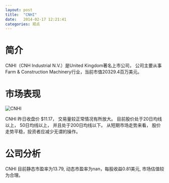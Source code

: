 ```yaml
---
layout: post
title:  "CNHI"
date:   2014-02-17 12:21:41
categories: 观点
---
```


# 简介
CNHI（CNH Industrial N.V.）是United Kingdom著名上市公司，
公司主要从事Farm & Construction Machinery行业，当前市值20329.4百万美元。

# 市场表现

![CNHI](http://finviz.com/chart.ashx?t=CNHI&ty=c&ta=1&p=d&s=l)

CNHI 昨日收盘价 $11.17，
交易量较正常情况有所放大。
目前股价处于20日均线以上，
50日均线以上，
并且处于200日均线以下。
从短期市场走势来看，
股价走势平稳，投资者应减少无谓的操作。

# 公司分析
CNHI 目前静态市盈率为13.79, 动态市盈率为nan，每股收益0.81美元,
市场估值较为合理。
